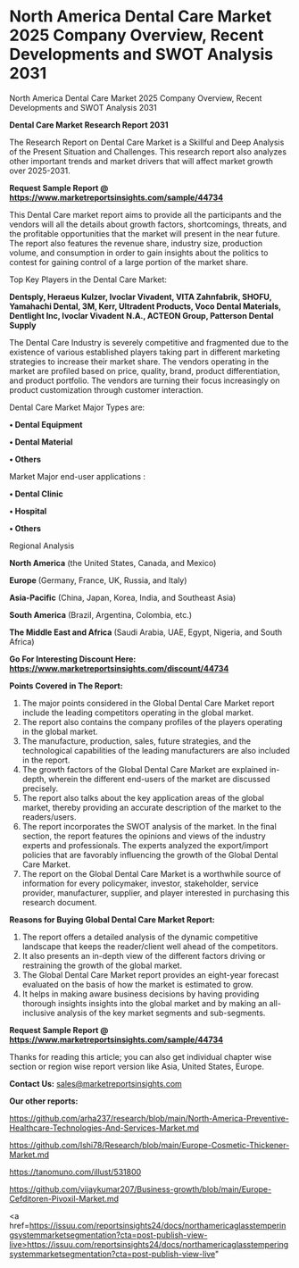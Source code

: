 # North America Dental Care Market 2025 Company Overview, Recent Developments and SWOT Analysis 2031
North America Dental Care Market 2025 Company Overview, Recent Developments and SWOT Analysis 2031

<strong>Dental Care Market Research Report 2031</strong>

The Research Report on Dental Care Market is a Skillful and Deep Analysis of the Present Situation and Challenges. This research report also analyzes other important trends and market drivers that will affect market growth over 2025-2031.

<strong>Request Sample Report @ <a href=https://www.marketreportsinsights.com/sample/44734>https://www.marketreportsinsights.com/sample/44734</a></strong>

This Dental Care market report aims to provide all the participants and the vendors will all the details about growth factors, shortcomings, threats, and the profitable opportunities that the market will present in the near future. The report also features the revenue share, industry size, production volume, and consumption in order to gain insights about the politics to contest for gaining control of a large portion of the market share.

Top Key Players in the Dental Care Market:

<strong>Dentsply, Heraeus Kulzer, Ivoclar Vivadent, VITA Zahnfabrik, SHOFU, Yamahachi Dental, 3M, Kerr, Ultradent Products, Voco Dental Materials, Dentlight Inc, Ivoclar Vivadent N.A., ACTEON Group, Patterson Dental Supply</strong>

The Dental Care Industry is severely competitive and fragmented due to the existence of various established players taking part in different marketing strategies to increase their market share. The vendors operating in the market are profiled based on price, quality, brand, product differentiation, and product portfolio. The vendors are turning their focus increasingly on product customization through customer interaction.

Dental Care Market Major Types are:

<strong>•  Dental Equipment

•  Dental Material

•  Others</strong>

Market Major end-user applications :

<strong>•  Dental Clinic

•  Hospital

•  Others</strong>

Regional Analysis

</u><strong><b>North America</b></strong> (the United States, Canada, and Mexico)

<strong><b>Europe </b></strong>(Germany, France, UK, Russia, and Italy)

<strong><b>Asia-Pacific</b></strong> (China, Japan, Korea, India, and Southeast Asia)

<strong><b>South America</b></strong> (Brazil, Argentina, Colombia, etc.)

<strong><b>The Middle East and Africa</b></strong> (Saudi Arabia, UAE, Egypt, Nigeria, and South Africa)

<strong>Go For Interesting Discount Here: <a href=https://www.marketreportsinsights.com/discount/44734>https://www.marketreportsinsights.com/discount/44734</a></strong>

<strong>Points Covered in The Report:</strong>
<ol>
  <li>The major points considered in the Global Dental Care Market report include the leading competitors operating in the global market.</li>
  <li>The report also contains the company profiles of the players operating in the global market.</li>
  <li>The manufacture, production, sales, future strategies, and the technological capabilities of the leading manufacturers are also included in the report.</li>
  <li>The growth factors of the Global Dental Care Market are explained in-depth, wherein the different end-users of the market are discussed precisely.</li>
  <li>The report also talks about the key application areas of the global market, thereby providing an accurate description of the market to the readers/users.</li>
  <li>The report incorporates the SWOT analysis of the market. In the final section, the report features the opinions and views of the industry experts and professionals. The experts analyzed the export/import policies that are favorably influencing the growth of the Global Dental Care Market.</li>
  <li>The report on the Global Dental Care Market is a worthwhile source of information for every policymaker, investor, stakeholder, service provider, manufacturer, supplier, and player interested in purchasing this research document.</li>
</ol>
<strong>Reasons for Buying Global Dental Care Market Report:</strong>

<ol>
  <li>The report offers a detailed analysis of the dynamic competitive landscape that keeps the reader/client well ahead of the competitors.</li>
  <li>It also presents an in-depth view of the different factors driving or restraining the growth of the global market.</li>
  <li>The Global Dental Care Market report provides an eight-year forecast evaluated on the basis of how the market is estimated to grow.</li>
  <li>It helps in making aware business decisions by having providing thorough insights insights into the global market and by making an all-inclusive analysis of the key market segments and sub-segments.</li>
</ol>
<strong>Request Sample Report @ <a href=https://www.marketreportsinsights.com/sample/44734>https://www.marketreportsinsights.com/sample/44734</a></strong>


Thanks for reading this article; you can also get individual chapter wise section or region wise report version like Asia, United States, Europe.

<strong>Contact Us:</strong>
sales@marketreportsinsights.com

<strong>Our other reports:</strong>

<a href=https://github.com/arha237/research/blob/main/North-America-Preventive-Healthcare-Technologies-And-Services-Market.md>https://github.com/arha237/research/blob/main/North-America-Preventive-Healthcare-Technologies-And-Services-Market.md</a>

<a href=https://github.com/Ishi78/Research/blob/main/Europe-Cosmetic-Thickener-Market.md>https://github.com/Ishi78/Research/blob/main/Europe-Cosmetic-Thickener-Market.md</a>

<a href=https://tanomuno.com/illust/531800>https://tanomuno.com/illust/531800</a>

<a href=https://github.com/vijaykumar207/Business-growth/blob/main/Europe-Cefditoren-Pivoxil-Market.md>https://github.com/vijaykumar207/Business-growth/blob/main/Europe-Cefditoren-Pivoxil-Market.md</a>

<a href=https://issuu.com/reportsinsights24/docs/northamericaglasstemperingsystemmarketsegmentation?cta=post-publish-view-live>https://issuu.com/reportsinsights24/docs/northamericaglasstemperingsystemmarketsegmentation?cta=post-publish-view-live</a>"
